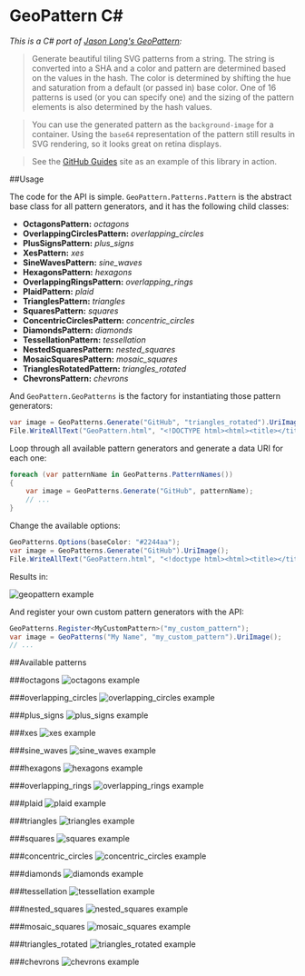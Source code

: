 # GeoPattern C# #

*This is a C# port of [Jason Long's GeoPattern](https://github.com/jasonlong/geo_pattern):*

>Generate beautiful tiling SVG patterns from a string. The string is converted into a SHA and a color and pattern are determined based on the values in the hash. The color is determined by shifting the hue and saturation from a default (or passed in) base color. One of 16 patterns is used (or you can specify one) and the sizing of the pattern elements is also determined by the hash values.

>You can use the generated pattern as the `background-image` for a container. Using the `base64` representation of the pattern still results in SVG rendering, so it looks great on retina displays.

>See the [GitHub Guides](http://guides.github.com) site as an example of this library in action.

##Usage

The code for the API is simple. `GeoPattern.Patterns.Pattern` is the abstract base class for all pattern generators, and it has the following child classes:

+ **OctagonsPattern:** *octagons*
+ **OverlappingCirclesPattern:** *overlapping_circles*
+ **PlusSignsPattern:** *plus_signs*
+ **XesPattern:** *xes*
+ **SineWavesPattern:** *sine_waves*
+ **HexagonsPattern:** *hexagons*
+ **OverlappingRingsPattern:** *overlapping_rings*
+ **PlaidPattern:** *plaid*
+ **TrianglesPattern:** *triangles*
+ **SquaresPattern:** *squares*
+ **ConcentricCirclesPattern:** *concentric_circles*
+ **DiamondsPattern:** *diamonds*
+ **TessellationPattern:** *tessellation*
+ **NestedSquaresPattern:** *nested_squares*
+ **MosaicSquaresPattern:** *mosaic_squares*
+ **TrianglesRotatedPattern:** *triangles_rotated*
+ **ChevronsPattern:** *chevrons*

And `GeoPattern.GeoPatterns` is the factory for instantiating those pattern generators:

```csharp
var image = GeoPatterns.Generate("GitHub", "triangles_rotated").UriImage();
File.WriteAllText("GeoPattern.html", "<!DOCTYPE html><html><title></title></head><body style='background: " + image + "'></body></html>");
```

Loop through all available pattern generators and generate a data URI for each one:

```csharp
foreach (var patternName in GeoPatterns.PatternNames())
{
    var image = GeoPatterns.Generate("GitHub", patternName);
    // ...
}
```

Change the available options:

```csharp
GeoPatterns.Options(baseColor: "#2244aa");
var image = GeoPatterns.Generate("GitHub").UriImage();
File.WriteAllText("GeoPattern.html", "<!doctype html><html><title></title></head><body style='background: " + image + "'></body></html>");
```

Results in:

![geopattern example](https://raw.github.com/sgbj/GeoPattern/master/examples/geopattern.png)

And register your own custom pattern generators with the API:

```csharp
GeoPatterns.Register<MyCustomPattern>("my_custom_pattern");
var image = GeoPatterns("My Name", "my_custom_pattern").UriImage();
// ...
```

##Available patterns

###octagons
![octagons example](https://raw.github.com/sgbj/GeoPattern/master/examples/octagons.png)

###overlapping_circles
![overlapping_circles example](https://raw.github.com/sgbj/GeoPattern/master/examples/overlapping_circles.png)

###plus_signs
![plus_signs example](https://raw.github.com/sgbj/GeoPattern/master/examples/plus_signs.png)

###xes
![xes example](https://raw.github.com/sgbj/GeoPattern/master/examples/xes.png)

###sine_waves
![sine_waves example](https://raw.github.com/sgbj/GeoPattern/master/examples/sine_waves.png)

###hexagons
![hexagons example](https://raw.github.com/sgbj/GeoPattern/master/examples/hexagons.png)

###overlapping_rings
![overlapping_rings example](https://raw.github.com/sgbj/GeoPattern/master/examples/overlapping_rings.png)

###plaid
![plaid example](https://raw.github.com/sgbj/GeoPattern/master/examples/plaid.png)

###triangles
![triangles example](https://raw.github.com/sgbj/GeoPattern/master/examples/triangles.png)

###squares
![squares example](https://raw.github.com/sgbj/GeoPattern/master/examples/squares.png)

###concentric_circles
![concentric_circles example](https://raw.github.com/sgbj/GeoPattern/master/examples/concentric_circles.png)

###diamonds
![diamonds example](https://raw.github.com/sgbj/GeoPattern/master/examples/diamonds.png)

###tessellation
![tessellation example](https://raw.github.com/sgbj/GeoPattern/master/examples/tessellation.png)

###nested_squares
![nested_squares example](https://raw.github.com/sgbj/GeoPattern/master/examples/nested_squares.png)

###mosaic_squares
![mosaic_squares example](https://raw.github.com/sgbj/GeoPattern/master/examples/mosaic_squares.png)

###triangles_rotated
![triangles_rotated example](https://raw.github.com/sgbj/GeoPattern/master/examples/triangles_rotated.png)

###chevrons
![chevrons example](https://raw.github.com/sgbj/GeoPattern/master/examples/chevrons.png)

